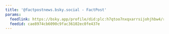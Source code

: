 ```yaml
---
title: '@factpostnews.bsky.social - FactPost'
params:
  feedlink: https://bsky.app/profile/did:plc:h7qtoo7nxqxarrsijohjhbw4/rss
  feedid: cae8974cb6090c9fac36102ec0fe437e
---
```

